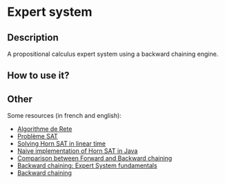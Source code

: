 # Expert system

## Description

A propositional calculus expert system using a backward chaining engine.

## How to use it?

## Other

Some resources (in french and english):

- [Algorithme de Rete](https://fr.wikipedia.org/wiki/Algorithme_de_Rete)
- [Problème SAT](https://fr.wikipedia.org/wiki/Probl%C3%A8me_SAT)
- [Solving Horn SAT in linear time](http://kutschkem.blogspot.fr/2011/05/solving-hornsat-in-linear-time.html)
- [Naive implementation of Horn SAT in Java](http://snipplr.com/view/56297/ai-backward-chaining-implementation-for-propositional-logic-horn-form-knowledge-bases/)
- [Comparison between Forward and Backward chaining](http://www.ijmlc.org/vol5/492-A14.pdf)
- [Backward chaining: Expert System fundamentals](http://www.exsys.com/pdf/BackwardChaining.pdf)
- [Backward chaining](https://en.wikipedia.org/wiki/Backward_chaining)